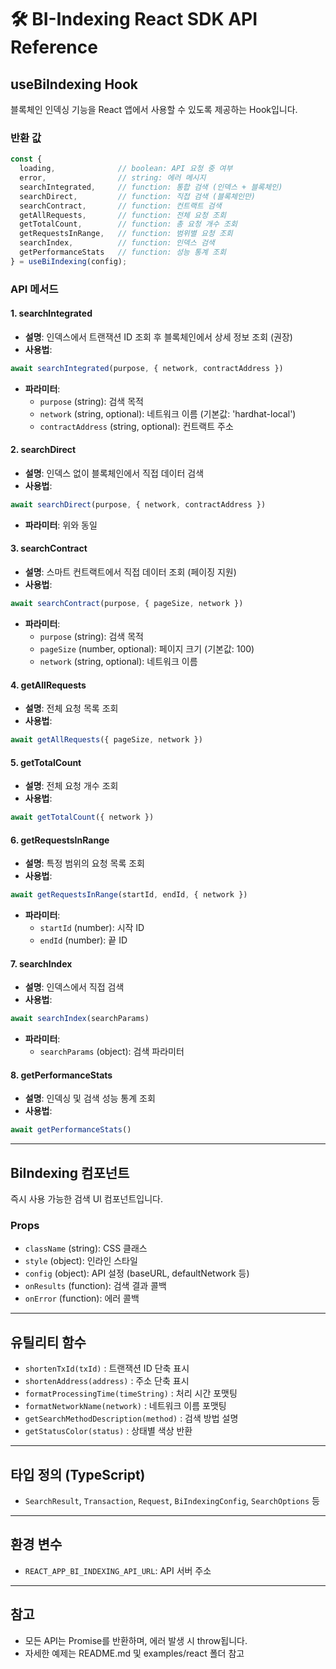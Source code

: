 # 🛠️ BI-Indexing React SDK API Reference

## useBiIndexing Hook

블록체인 인덱싱 기능을 React 앱에서 사용할 수 있도록 제공하는 Hook입니다.

### 반환 값
```javascript
const {
  loading,              // boolean: API 요청 중 여부
  error,                // string: 에러 메시지
  searchIntegrated,     // function: 통합 검색 (인덱스 + 블록체인)
  searchDirect,         // function: 직접 검색 (블록체인만)
  searchContract,       // function: 컨트랙트 검색
  getAllRequests,       // function: 전체 요청 조회
  getTotalCount,        // function: 총 요청 개수 조회
  getRequestsInRange,   // function: 범위별 요청 조회
  searchIndex,          // function: 인덱스 검색
  getPerformanceStats   // function: 성능 통계 조회
} = useBiIndexing(config);
```

### API 메서드

#### 1. searchIntegrated
- **설명**: 인덱스에서 트랜잭션 ID 조회 후 블록체인에서 상세 정보 조회 (권장)
- **사용법**:
```javascript
await searchIntegrated(purpose, { network, contractAddress })
```
- **파라미터**:
  - `purpose` (string): 검색 목적
  - `network` (string, optional): 네트워크 이름 (기본값: 'hardhat-local')
  - `contractAddress` (string, optional): 컨트랙트 주소

#### 2. searchDirect
- **설명**: 인덱스 없이 블록체인에서 직접 데이터 검색
- **사용법**:
```javascript
await searchDirect(purpose, { network, contractAddress })
```
- **파라미터**: 위와 동일

#### 3. searchContract
- **설명**: 스마트 컨트랙트에서 직접 데이터 조회 (페이징 지원)
- **사용법**:
```javascript
await searchContract(purpose, { pageSize, network })
```
- **파라미터**:
  - `purpose` (string): 검색 목적
  - `pageSize` (number, optional): 페이지 크기 (기본값: 100)
  - `network` (string, optional): 네트워크 이름

#### 4. getAllRequests
- **설명**: 전체 요청 목록 조회
- **사용법**:
```javascript
await getAllRequests({ pageSize, network })
```

#### 5. getTotalCount
- **설명**: 전체 요청 개수 조회
- **사용법**:
```javascript
await getTotalCount({ network })
```

#### 6. getRequestsInRange
- **설명**: 특정 범위의 요청 목록 조회
- **사용법**:
```javascript
await getRequestsInRange(startId, endId, { network })
```
- **파라미터**:
  - `startId` (number): 시작 ID
  - `endId` (number): 끝 ID

#### 7. searchIndex
- **설명**: 인덱스에서 직접 검색
- **사용법**:
```javascript
await searchIndex(searchParams)
```
- **파라미터**:
  - `searchParams` (object): 검색 파라미터

#### 8. getPerformanceStats
- **설명**: 인덱싱 및 검색 성능 통계 조회
- **사용법**:
```javascript
await getPerformanceStats()
```

---

## BiIndexing 컴포넌트

즉시 사용 가능한 검색 UI 컴포넌트입니다.

### Props
- `className` (string): CSS 클래스
- `style` (object): 인라인 스타일
- `config` (object): API 설정 (baseURL, defaultNetwork 등)
- `onResults` (function): 검색 결과 콜백
- `onError` (function): 에러 콜백

---

## 유틸리티 함수

- `shortenTxId(txId)` : 트랜잭션 ID 단축 표시
- `shortenAddress(address)` : 주소 단축 표시
- `formatProcessingTime(timeString)` : 처리 시간 포맷팅
- `formatNetworkName(network)` : 네트워크 이름 포맷팅
- `getSearchMethodDescription(method)` : 검색 방법 설명
- `getStatusColor(status)` : 상태별 색상 반환

---

## 타입 정의 (TypeScript)
- `SearchResult`, `Transaction`, `Request`, `BiIndexingConfig`, `SearchOptions` 등

---

## 환경 변수
- `REACT_APP_BI_INDEXING_API_URL`: API 서버 주소

---

## 참고
- 모든 API는 Promise를 반환하며, 에러 발생 시 throw됩니다.
- 자세한 예제는 README.md 및 examples/react 폴더 참고
